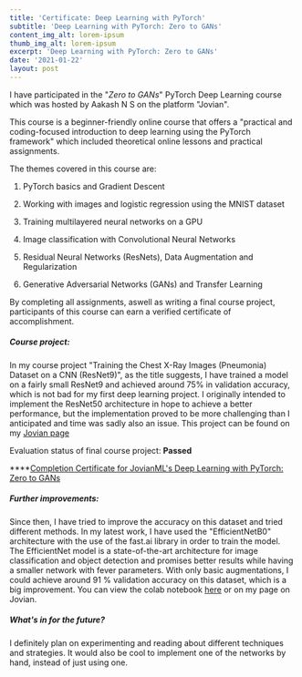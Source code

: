 ```yaml
---
title: 'Certificate: Deep Learning with PyTorch'
subtitle: 'Deep Learning with PyTorch: Zero to GANs'
content_img_alt: lorem-ipsum
thumb_img_alt: lorem-ipsum
excerpt: 'Deep Learning with PyTorch: Zero to GANs'
date: '2021-01-22'
layout: post
---
```

I have participated in the "*Zero to GANs*" PyTorch Deep Learning course which was hosted by Aakash N S on the platform "Jovian".

This course is a beginner-friendly online course that offers a "practical and coding-focused introduction to deep learning using the PyTorch framework" which included theoretical online lessons and practical assignments.

The themes covered in this course are:

1.  PyTorch basics and Gradient Descent

2.  Working with images and logistic regression using the MNIST dataset

3.  Training multilayered neural networks on a GPU

4.  Image classification with Convolutional Neural Networks

5.  Residual Neural Networks (ResNets), Data Augmentation and Regularization

6.  Generative Adversarial Networks (GANs) and Transfer Learning

By completing all assignments, aswell as writing a final course project, participants of this course can earn a verified certificate of accomplishment.

##### Course project:

In my course project "Training the Chest X-Ray Images (Pneumonia) Dataset on a CNN (ResNet9)", as the title suggests, I have trained a model on a fairly small ResNet9 and achieved around 75% in validation accuracy, which is not bad for my first deep learning project. I originally intended to implement the ResNet50 architecture in hope to achieve a better performance, but the implementation proved to be more challenging than I anticipated and time was sadly also an issue. This project can be found on my [Jovian page](https://jovian.ai/ruslando)

Evaluation status of final course project: **Passed**

****[Completion Certificate for JovianML's Deep Learning with PyTorch: Zero to GANs](https://jovian.ai/certificate/MFQTIMZXGU)


##### Further improvements:

Since then, I have tried to improve the accuracy on this dataset and tried different methods. In my latest work, I have used the "EfficientNetB0" architecture with the use of the fast.ai library in order to train the model. The EfficientNet model is a state-of-the-art architecture for image classification and object detection and promises better results while having a smaller network with fever parameters. With only basic augmentations, I could achieve around 91 % validation accuracy on this dataset, which is a big improvement. You can view the colab notebook [here](https://colab.research.google.com/drive/1KsocooGG2OLeYWBC1oGsltsTo_gthZct) or on my page on Jovian.

##### What's in for the future?

I definitely plan on experimenting and reading about different techniques and strategies. It would also be cool to implement one of the networks by hand, instead of just using one.
